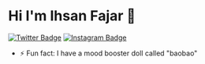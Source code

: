 # Hi I'm Ihsan Fajar 👋
[![Twitter Badge](https://img.shields.io/badge/-@ihsanfrr-1ca0f1?style=flat&labelColor=1ca0f1&logo=twitter&logoColor=white&link=https://twitter.com/ihsanfrr)](https://twitter.com/ihsanfrr)
[![Instagram Badge](https://img.shields.io/badge/-@ihsanfrr-purple?style=flat&logo=instagram&logoColor=white&link=https://instagram.com/ihsanfrr/)](https://instagram.com/ihsanfrr)
- ⚡ Fun fact: I have a mood booster doll called "baobao"
